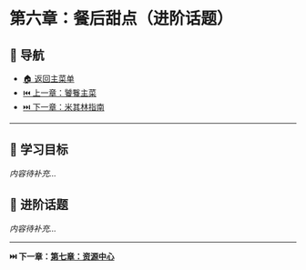 # 第六章：餐后甜点（进阶话题）

## 🧭 导航

- [🏠 返回主菜单](../../README.md)
- [⏮️ 上一章：饕餮主菜](../05-classic-projects/)
- [⏭️ 下一章：米其林指南](../07-resources/)

---

## 🎯 学习目标
*内容待补充...*

## 🚀 进阶话题
*内容待补充...*

---

**⏭️ 下一章：[第七章：资源中心](../07-resources/)** 